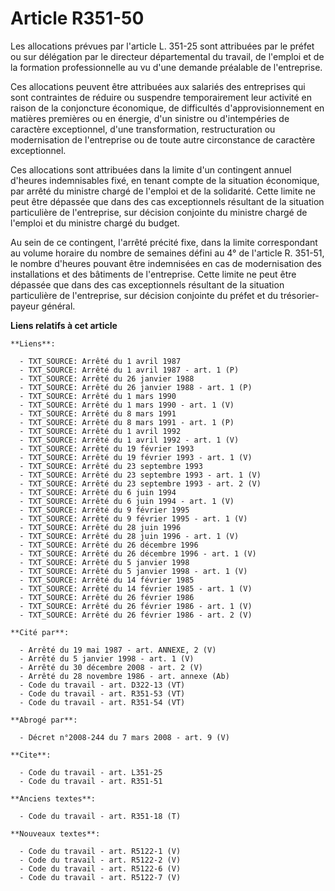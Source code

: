 # Article R351-50

Les allocations prévues par l'article L. 351-25 sont attribuées par le préfet ou sur délégation par le directeur
départemental du travail, de l'emploi et de la formation professionnelle au vu d'une demande préalable de l'entreprise.

Ces allocations peuvent être attribuées aux salariés des entreprises qui sont contraintes de réduire ou suspendre
temporairement leur activité en raison de la conjoncture économique, de difficultés d'approvisionnement en matières premières
ou en énergie, d'un sinistre ou d'intempéries de caractère exceptionnel, d'une transformation, restructuration ou
modernisation de l'entreprise ou de toute autre circonstance de caractère exceptionnel.

Ces allocations sont attribuées dans la limite d'un contingent annuel d'heures indemnisables fixé, en tenant compte de la
situation économique, par arrêté du ministre chargé de l'emploi et de la solidarité. Cette limite ne peut être dépassée que
dans des cas exceptionnels résultant de la situation particulière de l'entreprise, sur décision conjointe du ministre chargé
de l'emploi et du ministre chargé du budget.

Au sein de ce contingent, l'arrêté précité fixe, dans la limite correspondant au volume horaire du nombre de semaines défini
au 4° de l'article R. 351-51, le nombre d'heures pouvant être indemnisées en cas de modernisation des installations et des
bâtiments de l'entreprise. Cette limite ne peut être dépassée que dans des cas exceptionnels résultant de la situation
particulière de l'entreprise, sur décision conjointe du préfet et du trésorier-payeur général.

**Liens relatifs à cet article**

	**Liens**:

	  - TXT_SOURCE: Arrêté du 1 avril 1987
	  - TXT_SOURCE: Arrêté du 1 avril 1987 - art. 1 (P)
	  - TXT_SOURCE: Arrêté du 26 janvier 1988
	  - TXT_SOURCE: Arrêté du 26 janvier 1988 - art. 1 (P)
	  - TXT_SOURCE: Arrêté du 1 mars 1990
	  - TXT_SOURCE: Arrêté du 1 mars 1990 - art. 1 (V)
	  - TXT_SOURCE: Arrêté du 8 mars 1991
	  - TXT_SOURCE: Arrêté du 8 mars 1991 - art. 1 (P)
	  - TXT_SOURCE: Arrêté du 1 avril 1992
	  - TXT_SOURCE: Arrêté du 1 avril 1992 - art. 1 (V)
	  - TXT_SOURCE: Arrêté du 19 février 1993
	  - TXT_SOURCE: Arrêté du 19 février 1993 - art. 1 (V)
	  - TXT_SOURCE: Arrêté du 23 septembre 1993
	  - TXT_SOURCE: Arrêté du 23 septembre 1993 - art. 1 (V)
	  - TXT_SOURCE: Arrêté du 23 septembre 1993 - art. 2 (V)
	  - TXT_SOURCE: Arrêté du 6 juin 1994
	  - TXT_SOURCE: Arrêté du 6 juin 1994 - art. 1 (V)
	  - TXT_SOURCE: Arrêté du 9 février 1995
	  - TXT_SOURCE: Arrêté du 9 février 1995 - art. 1 (V)
	  - TXT_SOURCE: Arrêté du 28 juin 1996
	  - TXT_SOURCE: Arrêté du 28 juin 1996 - art. 1 (V)
	  - TXT_SOURCE: Arrêté du 26 décembre 1996
	  - TXT_SOURCE: Arrêté du 26 décembre 1996 - art. 1 (V)
	  - TXT_SOURCE: Arrêté du 5 janvier 1998
	  - TXT_SOURCE: Arrêté du 5 janvier 1998 - art. 1 (V)
	  - TXT_SOURCE: Arrêté du 14 février 1985
	  - TXT_SOURCE: Arrêté du 14 février 1985 - art. 1 (V)
	  - TXT_SOURCE: Arrêté du 26 février 1986
	  - TXT_SOURCE: Arrêté du 26 février 1986 - art. 1 (V)
	  - TXT_SOURCE: Arrêté du 26 février 1986 - art. 2 (V)

	**Cité par**:

	  - Arrêté du 19 mai 1987 - art. ANNEXE, 2 (V)
	  - Arrêté du 5 janvier 1998 - art. 1 (V)
	  - Arrêté du 30 décembre 2008 - art. 2 (V)
	  - Arrêté du 28 novembre 1986 - art. annexe (Ab)
	  - Code du travail - art. D322-13 (VT)
	  - Code du travail - art. R351-53 (VT)
	  - Code du travail - art. R351-54 (VT)

	**Abrogé par**:

	  - Décret n°2008-244 du 7 mars 2008 - art. 9 (V)

	**Cite**:

	  - Code du travail - art. L351-25
	  - Code du travail - art. R351-51

	**Anciens textes**:

	  - Code du travail - art. R351-18 (T)

	**Nouveaux textes**:

	  - Code du travail - art. R5122-1 (V)
	  - Code du travail - art. R5122-2 (V)
	  - Code du travail - art. R5122-6 (V)
	  - Code du travail - art. R5122-7 (V)
